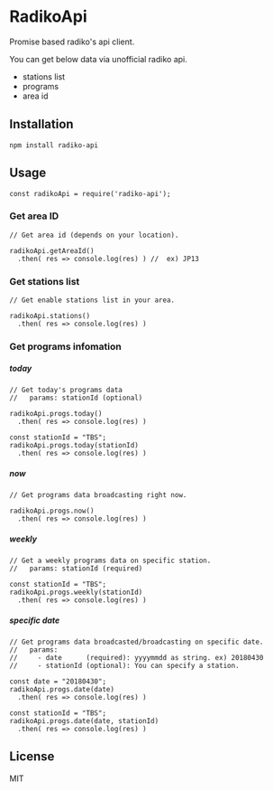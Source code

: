 # RadikoApi

Promise based radiko's api client.

You can get below data via unofficial radiko api.

- stations list
- programs
- area id

## Installation

```
npm install radiko-api
```

## Usage

```
const radikoApi = require('radiko-api');
```


### Get area ID
```
// Get area id (depends on your location).

radikoApi.getAreaId()
  .then( res => console.log(res) ) //  ex) JP13
```

### Get stations list

```
// Get enable stations list in your area.

radikoApi.stations()
  .then( res => console.log(res) )
```

### Get programs infomation

##### today

```
// Get today's programs data
//   params: stationId (optional)

radikoApi.progs.today()
  .then( res => console.log(res) )

const stationId = "TBS";
radikoApi.progs.today(stationId)
  .then( res => console.log(res) )
```

##### now
```
// Get programs data broadcasting right now.

radikoApi.progs.now()
  .then( res => console.log(res) )
```

##### weekly
```
// Get a weekly programs data on specific station.
//   params: stationId (required)

const stationId = "TBS";
radikoApi.progs.weekly(stationId)
  .then( res => console.log(res) )
```

##### specific date
```
// Get programs data broadcasted/broadcasting on specific date.
//   params:
//     - date      (required): yyyymmdd as string. ex) 20180430
//     - stationId (optional): You can specify a station.

const date = "20180430";
radikoApi.progs.date(date)
  .then( res => console.log(res) )

const stationId = "TBS";
radikoApi.progs.date(date, stationId)
  .then( res => console.log(res) )
```

## License
MIT

